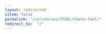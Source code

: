 ```yaml
---
layout: redirected
sitem: false
permalink: "/currencies/TFUEL/theta-fuel/"
redirect_to:  "/"
---
```

